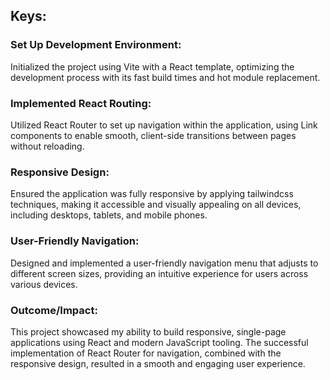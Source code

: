 ## Keys:

### Set Up Development Environment: 
Initialized the project using Vite with a React template, optimizing the development process with its fast build times and hot module replacement.

### Implemented React Routing: 
Utilized React Router to set up navigation within the application, using Link components to enable smooth, client-side transitions between pages without reloading.

### Responsive Design: 
Ensured the application was fully responsive by applying tailwindcss techniques, making it accessible and visually appealing on all devices, including desktops, tablets, and mobile phones.

### User-Friendly Navigation: 
Designed and implemented a user-friendly navigation menu that adjusts to different screen sizes, providing an intuitive experience for users across various devices.

### Outcome/Impact: 
This project showcased my ability to build responsive, single-page applications using React and modern JavaScript tooling. The successful implementation of React Router for navigation, combined with the responsive design, resulted in a smooth and engaging user experience.
